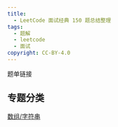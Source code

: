 ```yaml
---
title:
  - LeetCode 面试经典 150 题总结整理
tags:
  - 题解
  - leetcode
  - 面试
copyright: CC-BY-4.0
---
```

题单链接 [](https://leetcode.cn/studyplan/top-interview-150/)

## 专题分类

[数组/字符串](./array-string.md)
